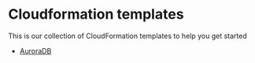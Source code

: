 # Cloudformation templates

This is our collection of CloudFormation templates to help you get started 

* [AuroraDB](https://github.com/ThornTechPublic/Cloudformation-templates/tree/master/AuroraDB)
